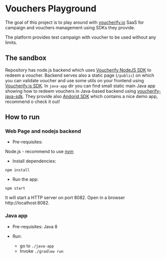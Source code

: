 Vouchers Playground
===================

The goal of this project is to play around with [voucherify.io](http://voucherify.io) SaaS for campaign and vouchers management using SDKs they provide.

The platform provides test campaign with voucher to be used without any limits.

The sandbox
-----------

Repository has node.js backend which uses [Voucherify NodeJS SDK](https://voucherify.readme.io/docs/nodejs-tutorial) to redeem a voucher. Backend serves also a static page (`/public`) on which you can validate voucher and use some utils on your frontend using [Voucherify.js SDK](https://voucherify.readme.io/docs/voucherifyjs).
In `java-app` dir you can find small static main Java app showing how to redeem vouchers in Java-based backend using [voucherify-java-sdk](http://repo1.maven.org/maven2/pl/rspective/voucherify/client/voucherify-java-sdk/1.9.1/). They provide also [Andorid SDK](https://voucherify.readme.io/docs/android-tutorial) which contains a nice demo app, recommend o check it out!


How to run
----------

### Web Page and nodejs backend

- Pre-requisites:

Node.js - recommend to use [nvm](https://github.com/creationix/nvm)

- Install dependencies:

`npm install`

- Run the app:

`npm start`

It will start a HTTP server on port 8082.
Open in a browser http://localhost:8082.

### Java app

- Pre-requisites: Java 8

- Run:
  - go to `./java-app`
  - Invoke `./gradlew run`
